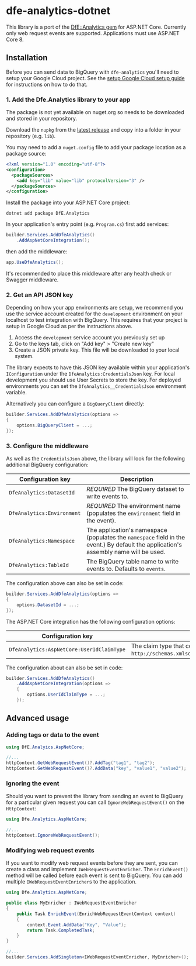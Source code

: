 # dfe-analytics-dotnet

This library is a port of the [DfE::Analytics gem](https://github.com/DFE-Digital/dfe-analytics) for ASP.NET Core. Currently only web request events are supported.
Applications must use ASP.NET Core 8.

## Installation

Before you can send data to BigQuery with `dfe-analytics` you'll need to setup
your Google Cloud project. See the [setup Google Cloud setup guide](https://github.com/DFE-Digital/dfe-analytics/blob/main/docs/google_cloud_bigquery_setup.md)
for instructions on how to do that.

### 1. Add the Dfe.Analytics library to your app

The package is not yet available on nuget.org so needs to be downloaded and stored in your repository.

Download the `nupkg` from the [latest release](https://github.com/DFE-Digital/dfe-analytics-dotnet/releases) and copy into a folder in your repository (e.g. `lib`).

You may need to add a `nuget.config` file to add your package location as a package source:

```xml
<?xml version="1.0" encoding="utf-8"?>
<configuration>
  <packageSources>
    <add key="lib" value="lib" protocolVersion="3" />
  </packageSources>
</configuration>
```

Install the package into your ASP.NET Core project:
```
dotnet add package DfE.Analytics
```

In your application's entry point (e.g. `Program.cs`) first add services:

```cs
builder.Services.AddDfeAnalytics()
    .AddAspNetCoreIntegration();
```

then add the middleware:

```cs
app.UseDfeAnalytics();
```

It's recommended to place this middleware after any health check or Swagger middleware.


### 2. Get an API JSON key

Depending on how your app environments are setup, we recommend you use the
service account created for the `development` environment on your localhost to
test integration with BigQuery. This requires that your project is setup in
Google Cloud as per the instructions above.

1. Access the `development` service account you previously set up
1. Go to the keys tab, click on "Add key" > "Create new key"
1. Create a JSON private key. This file will be downloaded to your local system.

The library expects to have this JSON key available within your application's `IConfiguration` under the `DfeAnalytics:CredentialsJson` key.
For local development you should use User Secrets to store the key.
For deployed environments you can set the `DfeAnalytics__CredentialsJson` environment variable.

Alternatively you can configure a `BigQueryClient` directly:
```cs
builder.Services.AddDfeAnalytics(options =>
{
    options.BigQueryClient = ...;
});
```


### 3. Configure the middleware

As well as the `CredentialsJson` above, the library will look for the following additional BigQuery configuration:

| Configuration key          | Description                                                                                                                          |
|----------------------------|--------------------------------------------------------------------------------------------------------------------------------------|
| `DfeAnalytics:DatasetId`   | *REQUIRED* The BigQuery dataset to write events to.                                                                                  |
| `DfeAnalytics:Environment` | *REQUIRED* The environment name (populates the `environment` field in the event).                                                    |
| `DfeAnalytics:Namespace`   | The application's namespace (populates the `namespace` field in the event.) By default the application's assembly name will be used. |
| `DfeAnalytics:TableId`     | The BigQuery table name to write events to. Defaults to `events`.                                                                    |

The configuration above can also be set in code:
```cs
builder.Services.AddDfeAnalytics(options =>
{
    options.DatasetId = ...;
});
```

The ASP.NET Core integration has the following configuration options:

| Configuration key                         | Description                                                                                                                     |
|-------------------------------------------|---------------------------------------------------------------------------------------------------------------------------------|
| `DfeAnalytics:AspNetCore:UserIdClaimType` | The claim type that contains the user's ID. Defaults to `http://schemas.xmlsoap.org/ws/2005/05/identity/claims/nameidentifier`. |

The configuration about can also be set in code:
```cs
builder.Services.AddDfeAnalytics()
    .AddAspNetCoreIntegration(options =>
    {
        options.UserIdClaimType = ...;
    });
```


## Advanced usage

### Adding tags or data to the event

```cs
using DfE.Analyics.AspNetCore;

//...
httpContext.GetWebRequestEvent()?.AddTag("tag1", "tag2");
httpContext.GetWebRequestEvent()?.AddData("key", "value1", "value2");
```


### Ignoring the event

Should you want to prevent the library from sending an event to BigQuery for a particular given request you can call `IgnoreWebRequestEvent()` on the `HttpContext`:

```cs
using Dfe.Analytics.AspNetCore;

//...
httpContext.IgnoreWebRequestEvent();
```


### Modifying web request events

If you want to modify web request events before they are sent, you can create a class and implement `IWebRequestEventEnricher`.
The `EnrichEvent()` method will be called before each event is sent to BigQuery.
You can add multiple `IWebRequestEventEnricher`s to the application.

```cs
using Dfe.Analytics.AspNetCore;

public class MyEnricher : IWebRequestEventEnricher
{
    public Task EnrichEvent(EnrichWebRequestEventContext context)
    {
        context.Event.AddData("Key", "Value");
        return Task.CompletedTask;
    }
}

//...
builder.Services.AddSingleton<IWebRequestEventEnricher, MyEnricher>();
```
